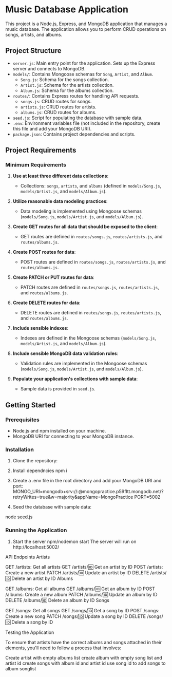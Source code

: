 # Music Database Application

This project is a Node.js, Express, and MongoDB application that manages a music database. The application allows you to perform CRUD operations on songs, artists, and albums.

## Project Structure

- `server.js`: Main entry point for the application. Sets up the Express server and connects to MongoDB.
- `models/`: Contains Mongoose schemas for `Song`, `Artist`, and `Album`.
  - `Song.js`: Schema for the songs collection.
  - `Artist.js`: Schema for the artists collection.
  - `Album.js`: Schema for the albums collection.
- `routes/`: Contains Express routes for handling API requests.
  - `songs.js`: CRUD routes for songs.
  - `artists.js`: CRUD routes for artists.
  - `albums.js`: CRUD routes for albums.
- `seed.js`: Script for populating the database with sample data.
- `.env`: Environment variables file (not included in the repository, create this file and add your MongoDB URI).
- `package.json`: Contains project dependencies and scripts.

## Project Requirements

### Minimum Requirements

1. **Use at least three different data collections**:

   - Collections: `songs`, `artists`, and `albums` (defined in `models/Song.js`, `models/Artist.js`, and `models/Album.js`).

2. **Utilize reasonable data modeling practices**:

   - Data modeling is implemented using Mongoose schemas (`models/Song.js`, `models/Artist.js`, and `models/Album.js`).

3. **Create GET routes for all data that should be exposed to the client**:

   - GET routes are defined in `routes/songs.js`, `routes/artists.js`, and `routes/albums.js`.

4. **Create POST routes for data**:

   - POST routes are defined in `routes/songs.js`, `routes/artists.js`, and `routes/albums.js`.

5. **Create PATCH or PUT routes for data**:

   - PATCH routes are defined in `routes/songs.js`, `routes/artists.js`, and `routes/albums.js`.

6. **Create DELETE routes for data**:

   - DELETE routes are defined in `routes/songs.js`, `routes/artists.js`, and `routes/albums.js`.

7. **Include sensible indexes**:

   - Indexes are defined in the Mongoose schemas (`models/Song.js`, `models/Artist.js`, and `models/Album.js`).

8. **Include sensible MongoDB data validation rules**:

   - Validation rules are implemented in the Mongoose schemas (`models/Song.js`, `models/Artist.js`, and `models/Album.js`).

9. **Populate your application's collections with sample data**:
   - Sample data is provided in `seed.js`.

## Getting Started

### Prerequisites

- Node.js and npm installed on your machine.
- MongoDB URI for connecting to your MongoDB instance.

### Installation

1. Clone the repository:

2. Install dependncies
   npm i

3. Create a .env file in the root directory and add your MongoDB URI and port:
   MONGO_URI=mongodb+srv://<user>:<pw>@mongopractice.p59fltt.mongodb.net/?retryWrites=true&w=majority&appName=MongoPractice
   PORT=5002

4) Seed the database with sample data:

node seed.js

### Running the Application

1. Start the server
   npm/nodemon start
   The server will run on http://localhost:5002/

API Endpoints
Artists

GET /artists: Get all artists
GET /artists/:id: Get an artist by ID
POST /artists: Create a new artist
PATCH /artists/:id: Update an artist by ID
DELETE /artists/:id: Delete an artist by ID
Albums

GET /albums: Get all albums
GET /albums/:id: Get an album by ID
POST /albums: Create a new album
PATCH /albums/:id: Update an album by ID
DELETE /albums/:id: Delete an album by ID
Songs

GET /songs: Get all songs
GET /songs/:id: Get a song by ID
POST /songs: Create a new song
PATCH /songs/:id: Update a song by ID
DELETE /songs/:id: Delete a song by ID

Testing the Application

To ensure that artists have the correct albums and songs attached in their elements, you'll need to follow a process that involves:

Create artist with empty albums list
create album with empty song list and artist id
create songs with album id and artist id
use song id to add songs to album songlist
